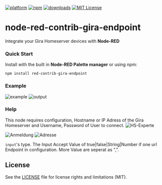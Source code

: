 [![platform](https://img.shields.io/badge/platform-Node--RED-red)](https://nodered.org)
[![npm](https://img.shields.io/npm/v/red-contrib-gira-endpoint.svg)](https://www.npmjs.com/package/red-contrib-gira-endpoint)
[![downloads](https://img.shields.io/npm/dt/red-contrib-gira-endpoint.svg)](https://www.npmjs.com/package/red-contrib-gira-endpoint)
[![MIT License](https://img.shields.io/badge/license-MIT-blue.svg)](https://github.com/luckyy0815/node-red-contrib-gira-endpoint/master/LICENSE.md)
# node-red-contrib-gira-endpoint


Integrate your Gira Homeserver devices with <b>Node-RED</b>

### Quick Start

Install with the built in <b>Node-RED Palette manager</b> or using npm:
```
npm install red-contrib-gira-endpoint
```

### Example
![example](https://user-images.githubusercontent.com/92378009/156930086-bebdfd13-1ee1-4eea-8154-7322a0567c7f.jpg)
![output](https://user-images.githubusercontent.com/92378009/156930101-4765f21c-da2c-4302-96c9-0554ee8d68d9.jpg)


### Help

This node requires configuration, Hostname or IP Adress of the Gira Homeserver and Username, Password of User to connect.
![HS-Experte](https://user-images.githubusercontent.com/92378009/156930433-0ff6efc5-9975-43b9-b540-12a75d57a988.jpg)

![Anmeldung](https://user-images.githubusercontent.com/92378009/156930104-05952b4f-85bb-46d5-bf87-500fa1e23b9c.jpg)
![Adresse](https://user-images.githubusercontent.com/92378009/156930105-ce7ee832-d3d5-4e3e-b389-9bf9d284064b.jpg)


<code>input</code>'s type. The Input Accept Value of true|false|String|Number if one url Endpoint in configuration.
More Value are seperat as ",".


## License
See the [LICENSE](LICENSE.md) file for license rights and limitations (MIT).
